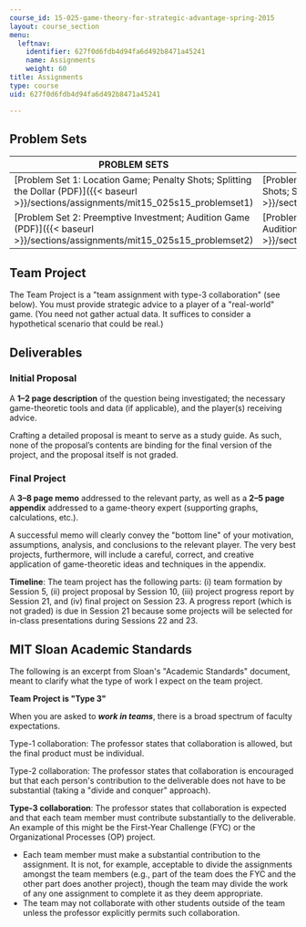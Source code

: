 ```yaml
---
course_id: 15-025-game-theory-for-strategic-advantage-spring-2015
layout: course_section
menu:
  leftnav:
    identifier: 627f0d6fdb4d94fa6d492b8471a45241
    name: Assignments
    weight: 60
title: Assignments
type: course
uid: 627f0d6fdb4d94fa6d492b8471a45241

---
```


Problem Sets
------------

| PROBLEM SETS | SOLUTIONS |
| --- | --- |
| [Problem Set 1: Location Game; Penalty Shots; Splitting the Dollar (PDF)]({{< baseurl >}}/sections/assignments/mit15_025s15_problemset1) | [Problem Set 1 Solutions: Location Game; Penalty Shots; Splitting the Dollar Solution (PDF)]({{< baseurl >}}/sections/assignments/mit15_025s15_problem1sol) |
| [Problem Set 2: Preemptive Investment; Audition Game (PDF)]({{< baseurl >}}/sections/assignments/mit15_025s15_problemset2) | [Problem Set 2 Solutions: Preemptive Investment; Audition Game (PDF)]({{< baseurl >}}/sections/assignments/mit15_025s15_problem2sol) 

Team Project
------------

The Team Project is a "team assignment with type-3 collaboration" (see below). You must provide strategic advice to a player of a "real-world" game. (You need not gather actual data. It suffices to consider a hypothetical scenario that could be real.)

Deliverables
------------

### Initial Proposal

A **1–2 page description** of the question being investigated; the necessary game-theoretic tools and data (if applicable), and the player(s) receiving advice.

Crafting a detailed proposal is meant to serve as a study guide. As such, none of the proposal’s contents are binding for the final version of the project, and the proposal itself is not graded.

### Final Project

A **3–8 page memo** addressed to the relevant party, as well as a **2–5 page appendix** addressed to a game-theory expert (supporting graphs, calculations, etc.).

A successful memo will clearly convey the "bottom line" of your motivation, assumptions, analysis, and conclusions to the relevant player. The very best projects, furthermore, will include a careful, correct, and creative application of game-theoretic ideas and techniques in the appendix.

**Timeline**: The team project has the following parts: (i) team formation by Session 5, (ii) project proposal by Session 10, (iii) project progress report by Session 21, and (iv) final project on Session 23. A progress report (which is not graded) is due in Session 21 because some projects will be selected for in-class presentations during Sessions 22 and 23.

MIT Sloan Academic Standards
----------------------------

The following is an excerpt from Sloan's "Academic Standards" document, meant to clarify what the type of work I expect on the team project.

**Team Project is "Type 3"**

When you are asked to _**work in teams**_, there is a broad spectrum of faculty expectations.

Type-1 collaboration: The professor states that collaboration is allowed, but the final product must be individual.

Type-2 collaboration: The professor states that collaboration is encouraged but that each person's contribution to the deliverable does not have to be substantial (taking a "divide and conquer" approach).

**Type-3 collaboration**: The professor states that collaboration is expected and that each team member must contribute substantially to the deliverable. An example of this might be the First-Year Challenge (FYC) or the Organizational Processes (OP) project.

*   Each team member must make a substantial contribution to the assignment. It is not, for example, acceptable to divide the assignments amongst the team members (e.g., part of the team does the FYC and the other part does another project), though the team may divide the work of any one assignment to complete it as they deem appropriate.
*   The team may not collaborate with other students outside of the team unless the professor explicitly permits such collaboration.